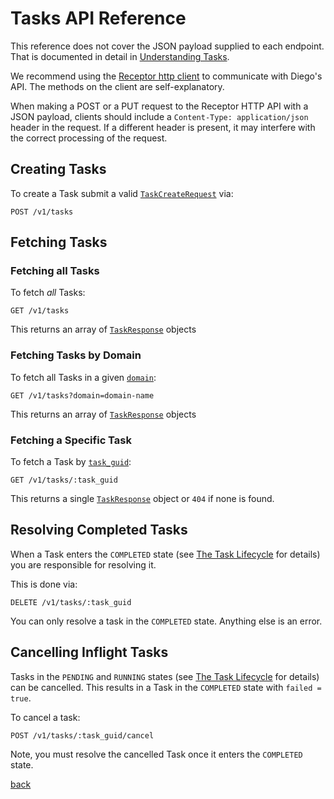 # Tasks API Reference

This reference does not cover the JSON payload supplied to each endpoint.  That is documented in detail in [Understanding Tasks](tasks.md).

We recommend using the [Receptor http client](https://github.com/cloudfoundry-incubator/receptor) to communicate with Diego's API.  The methods on the client are self-explanatory.

When making a POST or a PUT request to the Receptor HTTP API with a JSON payload, clients should include a `Content-Type: application/json` header in the request. If a different header is present, it may interfere with the correct processing of the request.


## Creating Tasks

To create a Task submit a valid [`TaskCreateRequest`](tasks.md#describing-tasks) via:

```
POST /v1/tasks
```

## Fetching Tasks

### Fetching all Tasks

To fetch *all* Tasks:

```
GET /v1/tasks
```

This returns an array of [`TaskResponse`](tasks.md#retreiving-tasks) objects


### Fetching Tasks by Domain

To fetch all Tasks in a given [`domain`](tasks.md#domain-required):

```
GET /v1/tasks?domain=domain-name
```

This returns an array of [`TaskResponse`](tasks.md#retreiving-tasks) objects

### Fetching a Specific Task

To fetch a Task by [`task_guid`](tasks.md#task_guid-required):

```
GET /v1/tasks/:task_guid
```

This returns a single [`TaskResponse`](tasks.md#retreiving-tasks) object or `404` if none is found.

## Resolving Completed Tasks

When a Task enters the `COMPLETED` state (see [The Task Lifecycle](tasks.md#the-task-lifecycle) for details) you are responsible for resolving it.

This is done via:

```
DELETE /v1/tasks/:task_guid
```

You can only resolve a task in the `COMPLETED` state.  Anything else is an error.

## Cancelling Inflight Tasks

Tasks in the `PENDING` and `RUNNING` states (see [The Task Lifecycle](tasks.md#the-task-lifecycle) for details) can be cancelled. This results in a Task in the `COMPLETED` state with `failed = true`.

To cancel a task:

```
POST /v1/tasks/:task_guid/cancel
```
Note, you must resolve the cancelled Task once it enters the `COMPLETED` state.

[back](README.md)
